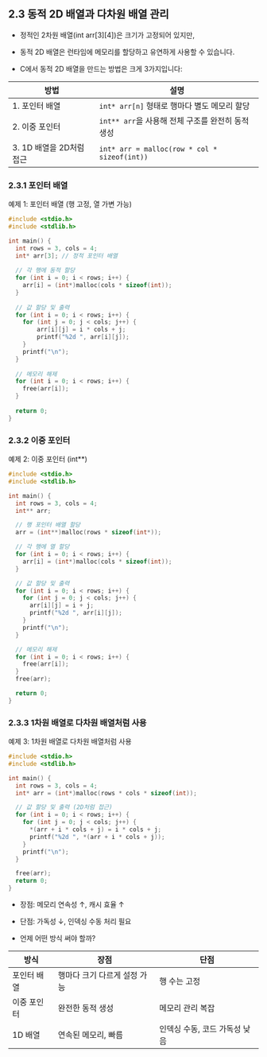## 2.3 동적 2D 배열과 다차원 배열 관리
* 정적인 2차원 배열(int arr[3][4])은 크기가 고정되어 있지만,
* 동적 2D 배열은 런타임에 메모리를 할당하고 유연하게 사용할 수 있습니다.

* C에서 동적 2D 배열을 만드는 방법은 크게 3가지입니다:

| 방법                | 설명                                           |
| ----------------- | -------------------------------------------- |
| 1. 포인터 배열         | `int* arr[n]` 형태로 행마다 별도 메모리 할당              |
| 2. 이중 포인터         | `int** arr`을 사용해 전체 구조를 완전히 동적 생성            |
| 3. 1D 배열을 2D처럼 접근 | `int* arr = malloc(row * col * sizeof(int))` |

### 2.3.1 포인터 배열
예제 1: 포인터 배열 (행 고정, 열 가변 가능)
```C
#include <stdio.h>
#include <stdlib.h>

int main() {
  int rows = 3, cols = 4;
  int* arr[3]; // 정적 포인터 배열
  
  // 각 행에 동적 할당
  for (int i = 0; i < rows; i++) {
    arr[i] = (int*)malloc(cols * sizeof(int));
  }
  
  // 값 할당 및 출력
  for (int i = 0; i < rows; i++) {
    for (int j = 0; j < cols; j++) {
        arr[i][j] = i * cols + j;
        printf("%2d ", arr[i][j]);
    }
    printf("\n");
  }
  
  // 메모리 해제
  for (int i = 0; i < rows; i++) {
    free(arr[i]);
  }
  
  return 0;
}
```

### 2.3.2 이중 포인터
예제 2: 이중 포인터 (int**)
```C
#include <stdio.h>
#include <stdlib.h>

int main() {
  int rows = 3, cols = 4;
  int** arr;

  // 행 포인터 배열 할당
  arr = (int**)malloc(rows * sizeof(int*));

  // 각 행에 열 할당
  for (int i = 0; i < rows; i++) {
    arr[i] = (int*)malloc(cols * sizeof(int));
  }

  // 값 할당 및 출력
  for (int i = 0; i < rows; i++) {
    for (int j = 0; j < cols; j++) {
      arr[i][j] = i + j;
      printf("%2d ", arr[i][j]);
    }
    printf("\n");
  }

  // 메모리 해제
  for (int i = 0; i < rows; i++) {
    free(arr[i]);
  }
  free(arr);

  return 0;
}
```

### 2.3.3  1차원 배열로 다차원 배열처럼 사용

예제 3: 1차원 배열로 다차원 배열처럼 사용
```C
#include <stdio.h>
#include <stdlib.h>

int main() {
  int rows = 3, cols = 4;
  int* arr = (int*)malloc(rows * cols * sizeof(int));

  // 값 할당 및 출력 (2D처럼 접근)
  for (int i = 0; i < rows; i++) {
    for (int j = 0; j < cols; j++) {
      *(arr + i * cols + j) = i * cols + j;
      printf("%2d ", *(arr + i * cols + j));
    }
    printf("\n");
  }

  free(arr);
  return 0;
}
```

* 장점: 메모리 연속성 ↑, 캐시 효율 ↑
* 단점: 가독성 ↓, 인덱싱 수동 처리 필요

* 언제 어떤 방식 써야 할까?
 
| 방식     | 장점               | 단점                |
| ------ | ---------------- | ----------------- |
| 포인터 배열 | 행마다 크기 다르게 설정 가능 | 행 수는 고정           |
| 이중 포인터 | 완전한 동적 생성        | 메모리 관리 복잡         |
| 1D 배열  | 연속된 메모리, 빠름      | 인덱싱 수동, 코드 가독성 낮음 |

